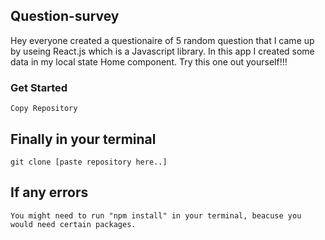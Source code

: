 ## Question-survey 


Hey everyone created a questionaire of 5 random question that I came up by useing React.js which is a Javascript library. In this app I created some data in my local state Home component. Try this one out yourself!!! 


### Get Started

```
Copy Repository
```

## Finally in your terminal

```
git clone [paste repository here..]
```

## If any errors

```
You might need to run "npm install" in your terminal, beacuse you would need certain packages.
```
